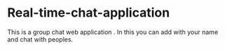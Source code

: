 # Real-time-chat-application
This is a group chat web application . In this you can add with your name and chat with peoples.
